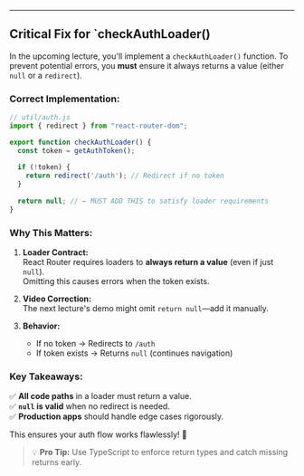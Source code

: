 
---

## **Critical Fix for `checkAuthLoader()**

In the upcoming lecture, you'll implement a `checkAuthLoader()` function. To prevent potential errors, you **must** ensure it always returns a value (either `null` or a `redirect`).

### **Correct Implementation:**
```jsx
// util/auth.js
import { redirect } from "react-router-dom";

export function checkAuthLoader() {
  const token = getAuthToken();
  
  if (!token) {
    return redirect('/auth'); // Redirect if no token
  }
  
  return null; // ← MUST ADD THIS to satisfy loader requirements
}
```

### **Why This Matters:**
1. **Loader Contract:**  
   React Router requires loaders to **always return a value** (even if just `null`).  
   Omitting this causes errors when the token exists.

2. **Video Correction:**  
   The next lecture's demo might omit `return null`—add it manually.

3. **Behavior:**  
   - If no token → Redirects to `/auth`  
   - If token exists → Returns `null` (continues navigation)  

### **Key Takeaways:**
✅ **All code paths** in a loader must return a value.  
✅ **`null` is valid** when no redirect is needed.  
✅ **Production apps** should handle edge cases rigorously.  

This ensures your auth flow works flawlessly! 🔐  

> 💡 **Pro Tip:** Use TypeScript to enforce return types and catch missing returns early.